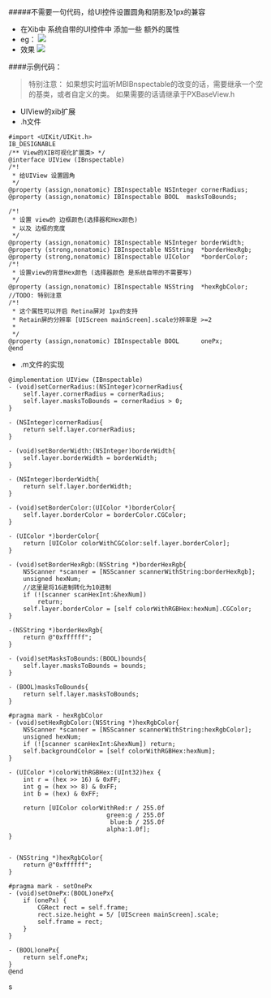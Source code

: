 #####不需要一句代码，给UI控件设置圆角和阴影及1px的兼容

* 在Xib中 系统自带的UI控件中 添加一些 额外的属性
* eg：
![](http://upload-images.jianshu.io/upload_images/1418424-870c125110809f27.png?imageMogr2/auto-orient/strip%7CimageView2/2/w/1240)
* 效果
![](http://upload-images.jianshu.io/upload_images/1418424-ffc98941d956067d.png?imageMogr2/auto-orient/strip%7CimageView2/2/w/1240)



####示例代码：
>特别注意：
如果想实时监听MBIBnspectable的改变的话，需要继承一个空的基类，或者自定义的类。
  如果需要的话请继承于PXBaseView.h



* UIView的xib扩展
* .h文件

```
#import <UIKit/UIKit.h>
IB_DESIGNABLE
/** View的XIB可视化扩展类> */
@interface UIView (IBnspectable)
/*!
 * 给UIView 设置圆角
 */
@property (assign,nonatomic) IBInspectable NSInteger cornerRadius;
@property (assign,nonatomic) IBInspectable BOOL  masksToBounds;

/*!
 * 设置 view的 边框颜色(选择器和Hex颜色) 
 * 以及 边框的宽度
 */
@property (assign,nonatomic) IBInspectable NSInteger borderWidth;
@property (strong,nonatomic) IBInspectable NSString  *borderHexRgb;
@property (strong,nonatomic) IBInspectable UIColor   *borderColor;
/*!
 * 设置view的背景Hex颜色 (选择器颜色 是系统自带的不需要写)
 */
@property (assign,nonatomic) IBInspectable NSString  *hexRgbColor;
//TODO: 特别注意
/*!
 * 这个属性可以开启 Retina屏对 1px的支持
 * Retain屏的分辨率 [UIScreen mainScreen].scale分辨率是 >=2
 * 
 */
@property (assign,nonatomic) IBInspectable BOOL      onePx;
@end
```

* .m文件的实现

```
@implementation UIView (IBnspectable)
- (void)setCornerRadius:(NSInteger)cornerRadius{
    self.layer.cornerRadius = cornerRadius;
    self.layer.masksToBounds = cornerRadius > 0;
}

- (NSInteger)cornerRadius{
    return self.layer.cornerRadius;
}

- (void)setBorderWidth:(NSInteger)borderWidth{
    self.layer.borderWidth = borderWidth;
}

- (NSInteger)borderWidth{
    return self.layer.borderWidth;
}

- (void)setBorderColor:(UIColor *)borderColor{
    self.layer.borderColor = borderColor.CGColor;
}

- (UIColor *)borderColor{
    return [UIColor colorWithCGColor:self.layer.borderColor];
}

- (void)setBorderHexRgb:(NSString *)borderHexRgb{
    NSScanner *scanner = [NSScanner scannerWithString:borderHexRgb];
    unsigned hexNum;
    //这里是将16进制转化为10进制
    if (![scanner scanHexInt:&hexNum])
        return;
    self.layer.borderColor = [self colorWithRGBHex:hexNum].CGColor;
}

-(NSString *)borderHexRgb{
    return @"0xffffff";
}

- (void)setMasksToBounds:(BOOL)bounds{
    self.layer.masksToBounds = bounds;
}

- (BOOL)masksToBounds{
    return self.layer.masksToBounds;
}

#pragma mark - hexRgbColor
- (void)setHexRgbColor:(NSString *)hexRgbColor{
    NSScanner *scanner = [NSScanner scannerWithString:hexRgbColor];
    unsigned hexNum;
    if (![scanner scanHexInt:&hexNum]) return;
    self.backgroundColor = [self colorWithRGBHex:hexNum];
}

- (UIColor *)colorWithRGBHex:(UInt32)hex {
    int r = (hex >> 16) & 0xFF;
    int g = (hex >> 8) & 0xFF;
    int b = (hex) & 0xFF;
    
    return [UIColor colorWithRed:r / 255.0f
                           green:g / 255.0f
                            blue:b / 255.0f
                           alpha:1.0f];
}


- (NSString *)hexRgbColor{
    return @"0xffffff";
}

#pragma mark - setOnePx
- (void)setOnePx:(BOOL)onePx{
    if (onePx) {
        CGRect rect = self.frame;
        rect.size.height = 5/ [UIScreen mainScreen].scale;
        self.frame = rect;
    }
}

- (BOOL)onePx{
    return self.onePx;
}
@end

```



  

s